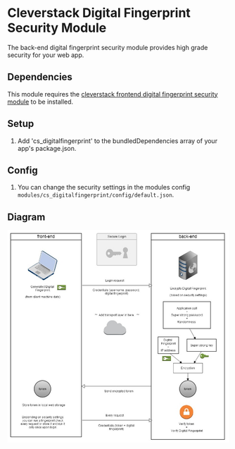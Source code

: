 # Cleverstack Digital Fingerprint Security Module
The back-end digital fingerprint security module provides high grade security for your web app.

## Dependencies
This module requires the [cleverstack frontend digital fingerprint security module](https://github.com/CleverStack/clever-digital-fingerprint-security-frontend) to be installed.

## Setup
1. Add 'cs_digitalfingerprint' to the bundledDependencies array of your app's package.json.

## Config
1. You can change the security settings in the modules config `modules/cs_digitalfingerprint/config/default.json`.

## Diagram
![Digital Fingerprint Security](/assets/digital-fingerprint-diagram.jpg "Digital Fingerprint Security")
